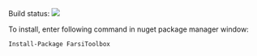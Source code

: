 Build status: <a href="http://teamcity.codebetter.com/viewType.html?buildTypeId=FarsiToolbox_FarsiToolboxMaster&guest=1">
<img src="http://teamcity.codebetter.com/app/rest/builds/buildType:(id:FarsiToolbox_FarsiToolboxMaster)/statusIcon"/>
</a>

 To install, enter following command in nuget package manager window:

`Install-Package FarsiToolbox`
